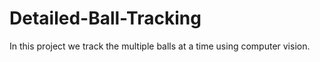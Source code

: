 # Detailed-Ball-Tracking
In this project we track the multiple balls at a time using computer vision.
